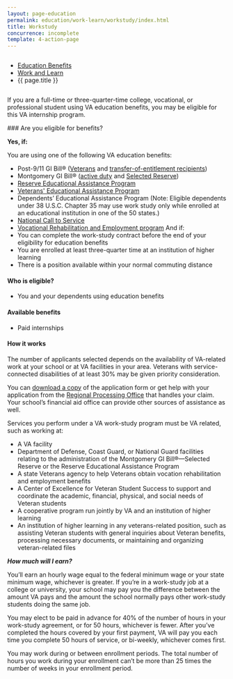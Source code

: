 ```yaml
---
layout: page-education
permalink: education/work-learn/workstudy/index.html
title: Workstudy
concurrence: incomplete
template: 4-action-page
---
```


<div class="splash" markdown="0">
<div class="row" markdown="0">
<div class="small-12 columns" markdown="0">

<ul class="breadcrumbs" role="menubar" aria-label="Primary">
<li class="parent"><a href="{{ site.url }}/education/">Education Benefits</a></li>
<li class="parent"><a href="{{ site.url }}/education/work-learn/">Work and Learn</a></li>
<li class="active">{{ page.title }}</li>
</ul>

</div>
</div>
</div>

<div class="main" role="main" markdown="0">

<!--<div class="action-bar">
  <div class="row">
    <div class="small-12 columns">
      
    </div>
  </div>  
</div>-->

<div class="section one" markdown="0">
<div class="primary" markdown="0">
<div class="row" markdown="0">
<div class="small-12 columns" markdown="1">

If you are a full-time or three-quarter-time college, vocational, or professional student using VA education benefits, you may be eligible for this VA internship program. 
</div>
<div class="small-12 columns" markdown="1">
<div class="call-out">
### Are you eligible for benefits?

**Yes, if:**

You are using one of the following VA education benefits:  

- Post-9/11 GI Bill® ([Veterans](http://www.benefits.va.gov/gibill/post911_gibill.asp) and [transfer-of-entitlement recipients](http://www.benefits.va.gov/gibill/post911_transfer.asp))
- Montgomery GI Bill® ([active duty](http://www.benefits.va.gov/gibill/mgib_ad.asp) and [Selected Reserve](http://www.benefits.va.gov/gibill/mgib_sr.asp))
- [Reserve Educational Assistance Program](http://www.benefits.va.gov/gibill/reap.asp)
- [Veterans' Educational Assistance Program](http://www.benefits.va.gov/gibill/veap.asp) 
- Dependents’ Educational Assistance Program (Note: Eligible dependents under 38 U.S.C. Chapter 35 may use work study only while enrolled at an educational institution in one of the 50 states.)
- [National Call to Service](http://www.benefits.va.gov/gibill/national_call_to_service.asp) 
- [Vocational Rehabilitation and Employment program](http://www.benefits.va.gov/vocrehab/index.asp) 
And if:
- You can complete the work-study contract before the end of your eligibility for education benefits
- You are enrolled at least three-quarter time at an institution of higher learning
- There is a position available within your normal commuting distance

#### Who is eligible?

- You and your dependents using education benefits

#### Available benefits

- Paid internships

#### How it works

The number of applicants selected depends on the availability of VA-related work at your school or at VA facilities in your area. Veterans with service-connected disabilities of at least 30% may be given priority consideration.

You can [download a copy](http://www.vba.va.gov/pubs/forms/VBA-22-8691-ARE.pdf) of the application form or get help with your application from the [Regional Processing Office](http://www.benefits.va.gov/gibill/regional_processing.asp) that handles your claim. Your school’s financial aid office can provide other sources of assistance as well.

Services you perform under a VA work-study program must be VA related, such as working at:

- A VA facility
- Department of Defense, Coast Guard, or National Guard facilities relating to the administration of the Montgomery GI Bill®—Selected Reserve or the Reserve Educational Assistance Program
- A state Veterans agency to help Veterans obtain vocation rehabilitation and employment benefits
- A Center of Excellence for Veteran Student Success to support and coordinate the academic, financial, physical, and social needs of Veteran students
- A cooperative program run jointly by VA and an institution of higher learning
- An institution of higher learning in any veterans-related position, such as assisting Veteran students with general inquiries about Veteran benefits, processing necessary documents, or maintaining and organizing veteran-related files


***How much will I earn?***

You’ll earn an hourly wage equal to the federal minimum wage or your state minimum wage, whichever is greater. If you’re in a work-study job at a college or university, your school may pay you the difference between the amount VA pays and the amount the school normally pays other work-study students doing the same job.

You may elect to be paid in advance for 40% of the number of hours in your work-study agreement, or for 50 hours, whichever is fewer. After you’ve completed the hours covered by your first payment, VA will pay you each time you complete 50 hours of service, or bi-weekly, whichever comes first.

You may work during or between enrollment periods. The total number of hours you work during your enrollment can’t be more than 25 times the number of weeks in your enrollment period.
</div>


</div>
</div>
</div>

</div>
